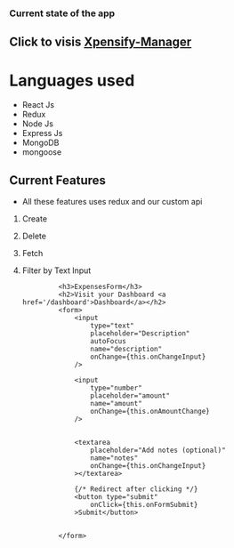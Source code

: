
### Current state of the app

## Click to visis [Xpensify-Manager](https://xpensify-manager.herokuapp.com/)

# Languages used

* React Js
* Redux 
* Node Js
* Express Js
* MongoDB
* mongoose

## Current Features

* All these features uses redux and our custom api

1. Create
2. Delete
3. Fetch
4. Filter by Text Input



                <h3>ExpensesForm</h3>
                <h2>Visit your Dashboard <a href='/dashboard'>Dashboard</a></h2>
                <form>
                    <input
                        type="text"
                        placeholder="Description"
                        autoFocus
                        name="description"
                        onChange={this.onChangeInput}
                    />

                    <input
                        type="number"
                        placeholder="amount"
                        name="amount"
                        onChange={this.onAmountChange}
                    />


                    <textarea
                        placeholder="Add notes (optional)"
                        name="notes"
                        onChange={this.onChangeInput}
                    ></textarea>

                    {/* Redirect after clicking */}
                    <button type="submit"
                        onClick={this.onFormSubmit}
                    >Submit</button>


                </form>
